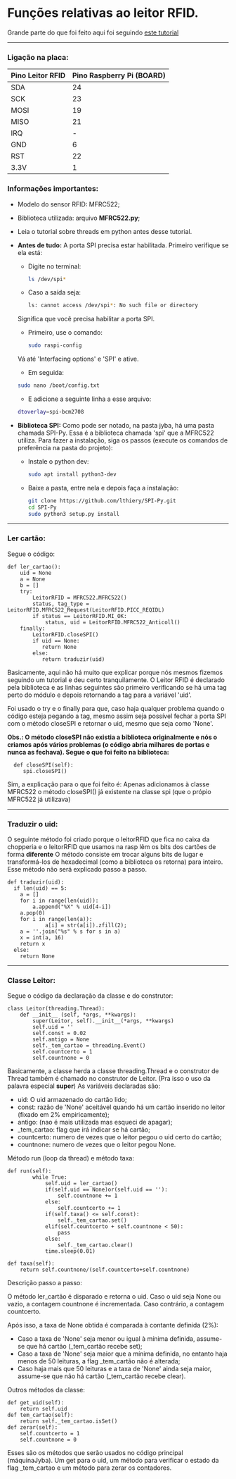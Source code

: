 # Funções relativas ao leitor RFID.

Grande parte do que foi feito aqui foi seguindo [este tutorial](https://www.filipeflop.com/blog/controle-de-acesso-rfid-com-raspberry-pi/)

---

### Ligação na placa:

| Pino Leitor RFID | Pino Raspberry Pi (BOARD) |
|------------------|---------------------------|
| SDA              | 24                        |
| SCK              | 23                        |
| MOSI             | 19                        |
| MISO             | 21                        |
| IRQ              | -                         |
| GND              | 6                         |
| RST              | 22                        |
| 3.3V             | 1                         |

### Informações importantes:

- Modelo do sensor RFID: MFRC522;
- Biblioteca utilizada: arquivo **MFRC522.py**;
- Leia o tutorial sobre threads em python antes desse tutorial.

- **Antes de tudo:**
  A porta SPI precisa estar habilitada. Primeiro verifique se ela está:
    - Digite no terminal:
        ~~~bash
        ls /dev/spi*
        ~~~
    - Caso a saída seja:
        ~~~bash
        ls: cannot access /dev/spi*: No such file or directory
        ~~~
    Significa que você precisa habilitar a porta SPI. 
    
    - Primeiro, use o comando:
        ~~~bash
        sudo raspi-config
        ~~~
     Vá até 'Interfacing options' e 'SPI' e ative.
     
     - Em seguida:
     ~~~bash
     sudo nano /boot/config.txt
     ~~~
     - E adicione a seguinte linha a esse arquivo:
     ~~~bash
     dtoverlay=spi-bcm2708
     ~~~

- **Biblioteca SPI:**
  Como pode ser notado, na pasta jyba, há uma pasta chamada SPI-Py. Essa é a biblioteca chamada 'spi' que a MFRC522 utiliza. Para fazer a instalação, siga os passos (execute os comandos de preferência na pasta do projeto):
    - Instale o python dev:
        ~~~bash
        sudo apt install python3-dev
        ~~~
    - Baixe a pasta, entre nela e depois faça a instalação:
    	~~~bash
        git clone https://github.com/lthiery/SPI-Py.git
        cd SPI-Py
        sudo python3 setup.py install
        ~~~

---
	
### Ler cartão:

Segue o código:

~~~python3
def ler_cartao():
    uid = None
    a = None
    b = []
    try:
        LeitorRFID = MFRC522.MFRC522()
        status, tag_type = LeitorRFID.MFRC522_Request(LeitorRFID.PICC_REQIDL)
        if status == LeitorRFID.MI_OK:
            status, uid = LeitorRFID.MFRC522_Anticoll()
    finally:
        LeitorRFID.closeSPI()
        if uid == None:
           return None
        else:
           return traduzir(uid)
~~~

Basicamente, aqui não há muito que explicar porque nós mesmos fizemos seguindo um tutorial e deu certo tranquilamente. O Leitor RFID é declarado pela biblioteca e as linhas seguintes são primeiro verificando se há uma tag perto do módulo e depois retornando a tag para a variável 'uid'.

Foi usado o try e o finally para que, caso haja qualquer problema quando o código esteja pegando a tag, mesmo assim seja possível fechar a porta SPI com o método closeSPI e retornar o uid, mesmo que seja como 'None'.

**Obs.: O método closeSPI não existia a biblioteca originalmente e nós o criamos após vários problemas (o código abria milhares de portas e nunca as fechava). Segue o que foi feito na biblioteca:**

~~~python3
  def closeSPI(self):
     spi.closeSPI()
~~~

Sim, a explicação para o que foi feito é: Apenas adicionamos à classe MFRC522 o método closeSPI() já existente na classe spi (que o própio MFRC522 já utilizava)

---

### Traduzir o uid:

O seguinte método foi criado porque o leitorRFID que fica no caixa da chopperia e o leitorRFID que usamos na rasp lêm os bits dos cartões de forma **diferente**
O método consiste em trocar alguns bits de lugar e transformá-los de hexadecimal (como a biblioteca os retorna) para inteiro. Esse método não será explicado passo a passo.

~~~python3
def traduzir(uid):
  if len(uid) == 5:
    a = []
    for i in range(len(uid)):
        a.append("%X" % uid[4-i])
    a.pop(0)
    for i in range(len(a)):
            a[i] = str(a[i]).zfill(2);
    a = ''.join("%s" % s for s in a)
    x = int(a, 16)
    return x
  else:
    return None
~~~

---

### Classe Leitor:

Segue o código da declaração da classe e do construtor:

~~~python3
class Leitor(threading.Thread):
	def __init__ (self, *args, **kwargs):
		super(Leitor, self).__init__(*args, **kwargs)
		self.uid = ''
		self.const = 0.02
		self.antigo = None
		self._tem_cartao = threading.Event()
		self.countcerto = 1
		self.countnone = 0
~~~

Basicamente, a classe herda a classe threading.Thread e o construtor de Thread também é chamado no construtor de Leitor. (Pra isso o uso da palavra especial **super**)
As variáveis declaradas são:
- uid: O uid armazenado do cartão lido;
- const: razão de 'None' aceitável quando há um cartão inserido no leitor (fixado em 2% empiricamente);
- antigo: (nao é mais utilizada mas esqueci de apagar);
- _tem_cartao: flag que irá indicar se há cartão;
- countcerto: numero de vezes que o leitor pegou o uid certo do cartão;
- countnone: numero de vezes que o leitor pegou None.

Método run (loop da thread) e método taxa:

~~~python3
def run(self):
		while True:
			self.uid = ler_cartao()
			if(self.uid == None)or(self.uid == ''):
				self.countnone += 1
			else:
				self.countcerto += 1
			if(self.taxa() <= self.const):
				self._tem_cartao.set()
			elif(self.countcerto + self.countnone < 50):
				pass
			else:
				self._tem_cartao.clear()
			time.sleep(0.01)
            
def taxa(self):
	return self.countnone/(self.countcerto+self.countnone)
~~~

Descrição passo a passo: 

O método ler_cartão é disparado e retorna o uid. Caso o uid seja None ou vazio, a contagem countnone é incrementada. Caso contrário, a contagem countcerto.

Após isso, a taxa de None obtida é comparada à contante definida (2%):
- Caso a taxa de 'None' seja menor ou igual à mínima definida, assume-se que há cartão (_tem_cartão recebe set);
- Caso a taxa de 'None' seja maior que a mínima definida, no entanto haja menos de 50 leituras, a flag _tem_cartão não é alterada;
- Caso haja mais que 50 leituras e a taxa de 'None' ainda seja maior, assume-se que não há cartão (_tem_cartão recebe clear).

Outros métodos da classe:

~~~python3
def get_uid(self):
	return self.uid
def tem_cartao(self):
	return self._tem_cartao.isSet()
def zerar(self):
	self.countcerto = 1
	self.countnone = 0
~~~

Esses são os métodos que serão usados no código principal (máquinaJyba). Um get para o uid, um método para verificar o estado da flag _tem_cartao e um método para zerar os contadores.




